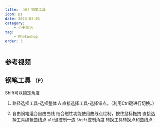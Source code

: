 ```yaml
---
title: （三）钢笔工具
icon: ps
date: 2023-02-01
category:
    - 小王笔记
tag: 
    - Photoshop
order: 3
---
```


## 参考视频

## 钢笔工具 `（P）`
Shift可以锁定角度 

1. 路径选择工具-选择整体 A 直接选择工具-选择锚点。（利用Ctrl键进行切换。）

2. 自由钢笔适合自由曲线 结合磁性功能使用曲线点绘制，按住鼠标拖拽 直接选择工具编辑曲线点 `alt`键控制一边 `Shift`控制角度 转换工具转换点和曲线点
